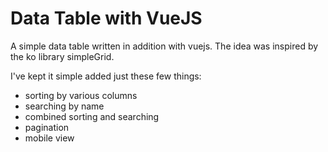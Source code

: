 # Data Table with VueJS

A simple data table written in addition with vuejs. The idea was inspired by the ko library simpleGrid.

I've kept it simple added just these few things:
- sorting by various columns
- searching by name
- combined sorting and searching
- pagination
- mobile view
